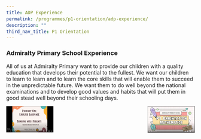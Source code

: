 ```yaml
---
title: ADP Experience
permalink: /programmes/p1-orientation/adp-experience/
description: ""
third_nav_title: P1 Orientation
---
```

### Admiralty Primary School Experience

All of us at Admiralty Primary want to provide our children with a quality education that develops their potential to the fullest. We want our children to learn to learn and to learn the core skills that will enable them to succeed in the unpredictable future. We want them to do well beyond the national examinations and to develop good values and habits that will put them in good stead well beyond their schooling days.

<div>
<a href="https://drive.google.com/file/d/1ZnJ11pzYH1LTf9E2Ib7DYIYaAk4SlsJ6/view">
<img src="/images/English.jpg"  style="width:25%" align="left">
</a>
	
<a href="https://drive.google.com/file/d/1CIKtFaMRXOzqxUba7b92_r6veH84hCzy/view">
<img src="/images/Maths.jpg"  style="width:25%" align="right">
</a>

</div>


	
